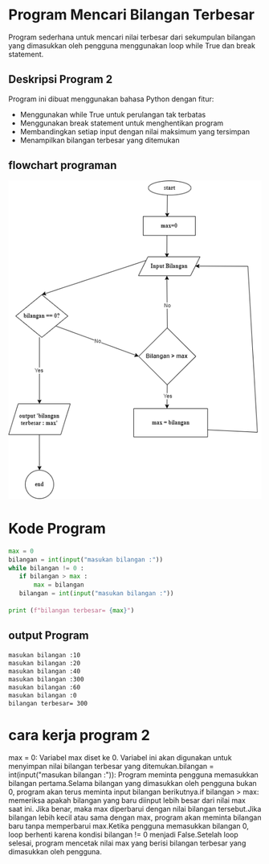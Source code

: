 # Program Mencari Bilangan Terbesar
Program sederhana untuk mencari nilai terbesar dari sekumpulan bilangan yang dimasukkan oleh pengguna menggunakan loop while True dan break statement.
## Deskripsi Program 2
Program ini dibuat menggunakan bahasa Python dengan fitur:

- Menggunakan while True untuk perulangan tak terbatas
- Menggunakan break statement untuk menghentikan program
- Membandingkan setiap input dengan nilai maksimum yang tersimpan
- Menampilkan bilangan terbesar yang ditemukan

## flowchart programan
  ![Flowchart](flowchart.png)

  # Kode Program
 ```python
max = 0
bilangan = int(input("masukan bilangan :"))
while bilangan != 0 :
    if bilangan > max :
        max = bilangan
    bilangan = int(input("masukan bilangan :"))

print (f"bilangan terbesar= {max}")
```

## output Program
````
masukan bilangan :10
masukan bilangan :20
masukan bilangan :40
masukan bilangan :300
masukan bilangan :60
masukan bilangan :0
bilangan terbesar= 300
````

# cara kerja program 2
max = 0: Variabel max diset ke 0. Variabel ini akan digunakan untuk menyimpan nilai bilangan terbesar yang ditemukan.bilangan = int(input("masukan bilangan :")): Program meminta pengguna memasukkan bilangan pertama.Selama bilangan yang dimasukkan oleh pengguna bukan 0, program akan terus meminta input bilangan berikutnya.if bilangan > max: memeriksa apakah bilangan yang baru diinput lebih besar dari nilai max saat ini. Jika benar, maka max diperbarui dengan nilai bilangan tersebut.Jika bilangan lebih kecil atau sama dengan max, program akan meminta bilangan baru tanpa memperbarui max.Ketika pengguna memasukkan bilangan 0, loop berhenti karena kondisi bilangan != 0 menjadi False.Setelah loop selesai, program mencetak nilai max yang berisi bilangan terbesar yang dimasukkan oleh pengguna.
